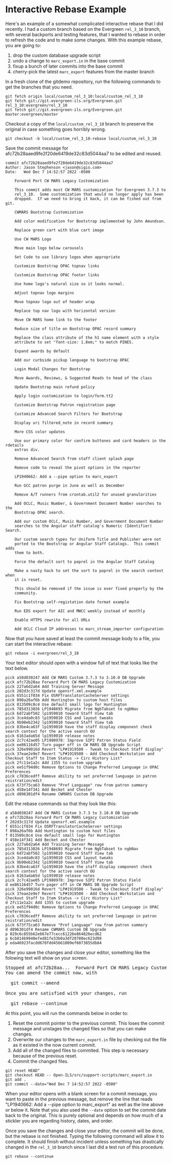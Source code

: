 # Interactive Rebase Example

Here's an example of a somewhat complicated interactive rebase that I
did recently.  I had a custom branch based on the Evergreen `rel_3_10`
branch, with several backports and testing features, that I wanted to
rebase in order to refresh the code and to make some changes.  With
this example rebase, you are going to:

1. drop the custom database upgrade script
2. undo a change to `marc_export.in` in the base commit
3. fixup a bunch of later commits into the base commit
4. cherry-pick the latest `marc_export` features from the master branch

In a fresh clone of the gitdemo repository, run the following commands
to get the branches that you need.

```
git fetch origin local/custom_rel_3_10:local/custom_rel_3_10
git fetch git://git.evergreen-ils.org/Evergreen.git rel_3_10:evergreen/rel_3_10
git fetch git://git.evergreen-ils.org/Evergreen.git master:evergreen/master
```

Checkout a copy of the `local/custom_rel_3_10` branch to preserve the
original in case something goes horribly wrong.

```
git checkout -b local/custom_rel_3_10-rebase local/custom_rel_3_10
```

Save the commit message for afc72b28aaed9fe2f20de6419de32c83d5044aa7 to be edited and reused.

```
commit afc72b28aaed9fe2f20de6419de32c83d5044aa7
Author: Jason Stephenson <jason@sigio.com>
Date:   Wed Dec 7 14:52:57 2022 -0500

    Forward Port CW MARS Legacy Customization
    
    This commit adds most CW MARS customization for Evergreen 3.7.3 to
    rel_3_10.  Some customization that would no longer apply has been
    dropped.  If we need to bring it back, it can be fished out from git.
    
    CWMARS Bootstrap Customization
    
    Add color modification for Bootstrap implemented by John Amundson.
    
    Replace green cart with blue cart image
    
    Use CW MARS Logo
    
    Move main logo below carousels
    
    Set Code to use library logos when appropriate
    
    Customize Bootstrap OPAC topnav links
    
    Customize Bootstrap OPAC footer links
    
    Use home logo's natural size so it looks normal.
    
    Adjust topnav logo margins
    
    Move topnav logo out of header wrap
    
    Replace top nav logo with horizontal version
    
    Move CW MARS home link to the footer
    
    Reduce size of title on Bootstrap OPAC record summary
    
    Replace the class attribute of the h1 name element with a style
    attribute to set "font-size: 1.8em;" to match PINES.
    
    Expand awards by default
    
    Add our curbside pickup language to bootstrap OPAC
    
    Login Modal Changes for Bootstrap
    
    Move Awards, Reviews, & Suggested Reads to head of the class
    
    Update Bootstrap main refund policy
    
    Apply login customization to login/form.tt2
    
    Customize Bootstrap Patron registration page
    
    Customize Advanced Search Filters for Bootstrap
    
    Display uri filtered_note in record summary
    
    More CSS color updates
    
    Use our primary color for confirm buttones and card headers in the rdetails
    extras div.
    
    Remove Advanced Search from staff client splash page
    
    Remove code to reveal the pivot options in the reporter
    
    LP1940662: Add a --pipe option to marc_export
    
    Run GCC patron purge in June as well as December
    
    Remove A/T runners from crontab.util2 for unused granularities
    
    Add OCLC, Music Number, & Government Document Number searches to the
    Bootstrap OPAC search.
    
    Add our custom OCLC, Music Number, and Government Document Number
    searches to the Angular staff catalog's Numeric (Identifier) Search.
    
    Our custom search types for Uniform Title and Publisher were not
    ported to the Bootstrap or Angular Staff Catalogs.  This commit adds
    them to both.
    
    Force the default sort to poprel in the Angular Staff Catalog
    
    Make a nasty hack to set the sort to poprel in the search context when
    it is reset.
    
    This should be removed if the issue is ever fixed properly by the
    community.
    
    Fix Bootstrap self-registation date format example
    
    Run EDS export for AIC and MWCC weekly instead of monthly
    
    Enable HTTPS rewrite for all URLs
    
    Add OCLC Cloud IP addresses to marc_stream_importer configuration
```

Now that you have saved at least the commit message body to a file,
you can start the interactive rebase:


```
git rebase -i evergreen/rel_3_10
```

Your text editor should open with a window full of text that looks like the text below.


```
pick a58d030247 Add CW MARS Custom 3.7.3 to 3.10.0 DB Upgrade
pick afc72b28aa Forward Port CW MARS Legacy Customization
pick 227a6d2a64 Add Training Server Message
pick 202d3c317d Update opensrf.xml.example
pick 6551c1f034 Fix OSRFTranslatorCacheServer settings
pick 098a26af6b Add Huntington to custom host files
pick 013509c8c4 Use default small logo for Huntington
pick 785d313026 LP1948693 Migrate from NgbTabset to ngbNav
pick 6d72abf502 lp1959010 toward Staff View tab
pick 3ce4da0c83 lp1959010 CSS and layout tweaks
pick 9b90eb2342 lp1959010 toward Staff View tab
pick 83be4ca63f lp1959010 have the staff display component check search context for the active search OU
pick 6163ada65d lp1959010 release notes
pick 2c7c42ae05 LP1980978: Improve SIP2 Patron Status Field
pick ee86116457 Turn pager off in CW MARS DB Upgrade Script
pick 326e99016d Revert "LP#1919500 - Tweak to Checkout Staff display"
pick 37eae2e9e7 Revert "LP#1919500 - Add Checkout Workstation and Checkout Staff to Item Status -> Circ History List"
pick 2fc11e1a2c Add 1355 to custom upgrade
pick ee51f94d0c Remove Options to Change Preferred Language in OPAC Preferences
pick c7836cedff Remove ability to set preferred language in patron reistration/edit
pick 673f75ca63 Remove "Pref Language" row from patron summary
pick 458e14f341 Add Becket and Chester
pick d896301df4 Rename CWMARS Custom DB Upgrade
```

Edit the rebase commands so that they look like this:


```
d a58d030247 Add CW MARS Custom 3.7.3 to 3.10.0 DB Upgrade
e afc72b28aa Forward Port CW MARS Legacy Customization
f 202d3c317d Update opensrf.xml.example
f 6551c1f034 Fix OSRFTranslatorCacheServer settings
f 098a26af6b Add Huntington to custom host files
f 013509c8c4 Use default small logo for Huntington
f 458e14f341 Add Becket and Chester
pick 227a6d2a64 Add Training Server Message
pick 785d313026 LP1948693 Migrate from NgbTabset to ngbNav
pick 6d72abf502 lp1959010 toward Staff View tab
pick 3ce4da0c83 lp1959010 CSS and layout tweaks
pick 9b90eb2342 lp1959010 toward Staff View tab
pick 83be4ca63f lp1959010 have the staff display component check search context for the active search OU
pick 6163ada65d lp1959010 release notes
pick 2c7c42ae05 LP1980978: Improve SIP2 Patron Status Field
d ee86116457 Turn pager off in CW MARS DB Upgrade Script
pick 326e99016d Revert "LP#1919500 - Tweak to Checkout Staff display"
pick 37eae2e9e7 Revert "LP#1919500 - Add Checkout Workstation and Checkout Staff to Item Status -> Circ History List"
d 2fc11e1a2c Add 1355 to custom upgrade
pick ee51f94d0c Remove Options to Change Preferred Language in OPAC Preferences
pick c7836cedff Remove ability to set preferred language in patron reistration/edit
pick 673f75ca63 Remove "Pref Language" row from patron summary
d d896301df4 Rename CWMARS Custom DB Upgrade
p 029c6c855b62e667e77cecc61226e864826ecd62
p 6cb814b9940efed81fe33b0a3df20780ec623d98
p eda46923facdd678fdd45661009ef6073855db84
```

After you save the changes and close your editor, something like the
folowing text will show on your screen.

<pre>
Stopped at afc72b28aa...  Forward Port CW MARS Legacy Customization
You can amend the commit now, with

  git commit --amend 

Once you are satisfied with your changes, run

  git rebase --continue
</pre>

At this point, you will run the commands below in order to:

1. Reset the commit pointer to the previous commit.  This loses the commit message and unstages the changed files so that you can make changes.
2. Overwrite our changes to the `marc_export.in` file by checking out the file as it existed in the now current commit.
3. Add all of the changed files to commited. This step is necessary because of the previous reset.
4. Commit the changed files.

```
git reset HEAD^
git checkout HEAD -- Open-ILS/src/support-scripts/marc_export.in
git add .
git commit --date="Wed Dec 7 14:52:57 2022 -0500"
```

When your editor opens with a blank screen for a commit message, you
want to paste in the previous message, but remove the line that reads
"LP1940662: Add a --pipe option to marc_export" as well as the line
above or below it.  Note that you also used the `--date` option to set
the commit date back to the original.  This is purely optional and
depends on how much of a stickler you are regarding history, dates,
and order.

Once you save the changes and close your editor, the commit will be
done, but the rebase is not finished.  Typing the following command
will allow it to complete.  It should finish without incident unless
something has drastically changed in the `rel_3_10` branch since I
last did a test run of this procedure.


```
git rebase --continue
```
